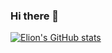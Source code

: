 ### Hi there 👋

<!--
**ElionMarku00/ElionMarku00** is a ✨ _special_ ✨ repository because its `README.md` (this file) appears on your GitHub profile.

Here are some ideas to get you started:

- 🔭 I’m currently working on ...
- 🌱 I’m currently learning ...
- 👯 I’m looking to collaborate on ...
- 🤔 I’m looking for help with ...
- 💬 Ask me about ...
- 📫 How to reach me: ...
- 😄 Pronouns: ...
- ⚡ Fun fact: ...
-->


[![Elion's GitHub stats](https://github-readme-stats.vercel.app/api?username=ElionMarku00)](https://github.com/anuraghazra/github-readme-stats)
